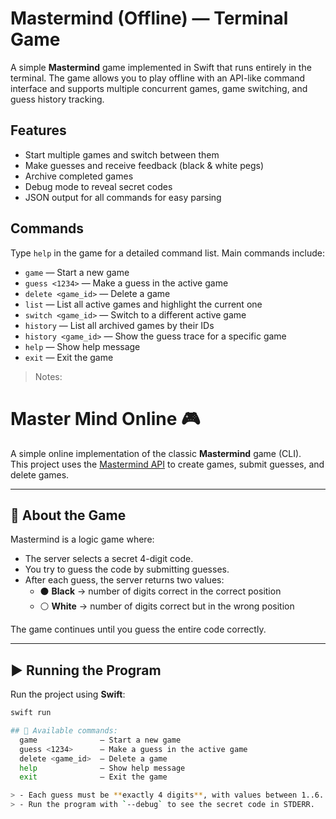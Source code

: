 # Mastermind (Offline) — Terminal Game

A simple **Mastermind** game implemented in Swift that runs entirely in the terminal. The game allows you to play offline with an API-like command interface and supports multiple concurrent games, game switching, and guess history tracking.

## Features

- Start multiple games and switch between them
- Make guesses and receive feedback (black & white pegs)
- Archive completed games <wined games>
- Debug mode to reveal secret codes
- JSON output for all commands for easy parsing

## Commands

Type `help` in the game for a detailed command list. Main commands include:

- `game` — Start a new game  
- `guess <1234>` — Make a guess in the active game  
- `delete <game_id>` — Delete a game  
- `list` — List all active games and highlight the current one  
- `switch <game_id>` — Switch to a different active game  
- `history` — List all archived games by their IDs  
- `history <game_id>` — Show the guess trace for a specific game  
- `help` — Show help message  
- `exit` — Exit the game  

> Notes:  



# Master Mind Online 🎮

A simple online implementation of the classic **Mastermind** game (CLI).  
This project uses the [Mastermind API](https://mastermind.darkube.app) to create games, submit guesses, and delete games.

---

## 📖 About the Game
Mastermind is a logic game where:

- The server selects a secret 4-digit code.
- You try to guess the code by submitting guesses.
- After each guess, the server returns two values:
  - ⚫️ **Black** → number of digits correct in the correct position  
  - ⚪️ **White** → number of digits correct but in the wrong position  

The game continues until you guess the entire code correctly.

---

## ▶️ Running the Program
Run the project using **Swift**:

```bash
swift run

## 📝 Available commands:
  game              — Start a new game
  guess <1234>      — Make a guess in the active game
  delete <game_id>  — Delete a game
  help              — Show help message
  exit              — Exit the game

> - Each guess must be **exactly 4 digits**, with values between 1..6.  
> - Run the program with `--debug` to see the secret code in STDERR.
